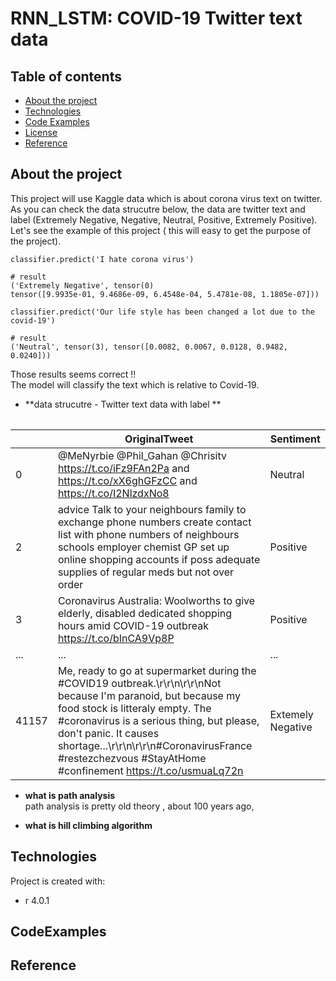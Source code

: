 # RNN_LSTM: COVID-19 Twitter text data 


## Table of contents

- [About the project](#About_the_project)
- [Technologies](#technologies)
- [Code Examples](#CodeExamples)
- [License](#License)
- [Reference](#Reference)

## About the project

This project will use Kaggle data which is about corona virus text on twitter. As you can check the data strucutre below, the data are twitter text and label (Extremely Negative, Negative, Neutral, Positive, Extremely Positive).  <br />
Let's see the example of this project ( this will easy to get the purpose of the project). <br />

```
classifier.predict('I hate corona virus')
```

```
# result 
('Extremely Negative', tensor(0) 
tensor([9.9935e-01, 9.4686e-09, 6.4548e-04, 5.4781e-08, 1.1805e-07]))
```

```
classifier.predict('Our life style has been changed a lot due to the covid-19')
```

```
# result
('Neutral', tensor(3), tensor([0.0082, 0.0067, 0.0128, 0.9482, 0.0240]))
```


Those results seems correct !! <br />
The model will classify the text which is relative to Covid-19.





- **data strucutre - Twitter text data with label  **<br/>

<div align="center">

<table>
  


  
||  OriginalTweet  |  Sentiment  |
|----| ---- | ---- |
|0|  @MeNyrbie @Phil_Gahan @Chrisitv https://t.co/iFz9FAn2Pa and https://t.co/xX6ghGFzCC and https://t.co/I2NlzdxNo8 |  Neutral  | 
|2| advice Talk to your neighbours family to exchange phone numbers create contact list with phone numbers of neighbours schools employer chemist GP set up online shopping accounts if poss adequate supplies of regular meds but not over order  |  Positive  |
|3|  Coronavirus Australia: Woolworths to give elderly, disabled dedicated shopping hours amid COVID-19 outbreak https://t.co/bInCA9Vp8P |  Positive  | 
|...|  ...  |  ...  | 
|41157|  Me, ready to go at supermarket during the #COVID19 outbreak.\r\r\n\r\r\nNot because I'm paranoid, but because my food stock is litteraly empty. The #coronavirus is a serious thing, but please, don't panic. It causes shortage...\r\r\n\r\r\n#CoronavirusFrance #restezchezvous #StayAtHome #confinement https://t.co/usmuaLq72n  |  Extemely Negative  |
</table>

</div>
  
  
- **what is path analysis** <br/>
  path analysis is pretty old theory , about 100 years ago, 

- **what is hill climbing algorithm** <br/> 



## Technologies

Project is created with:

- r 4.0.1

## CodeExamples



## Reference
